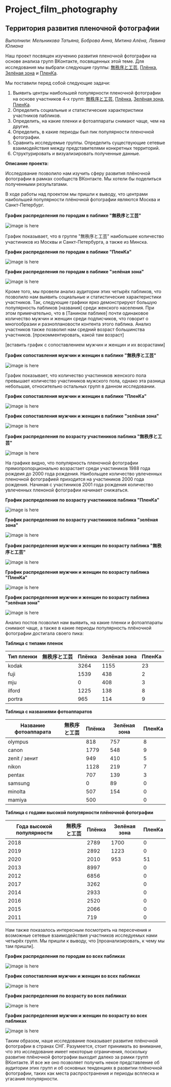 # Project_film_photography
## Территория развития пленочной фотографии
_Выполнили: Мельникова Татьяна, Боброва Анна, Митина Алёна, Левина Юлиана_

Наш проект посвящен изучению развития пленочной фотографии на основе анализа групп ВКонтакте, посвященных этой теме.
Для исследования мы выбрали следующие группы: [無秩序と工芸](https://vk.com/besporyadokitehnologia), [Плёнка](https://vk.com/trita.plenka), [Зелёная зона](https://vk.com/zonazeleni) и [ПленКа](https://vk.com/plenka_predlozhka). 

Мы поставили перед собой следующие задачи:
1. Выявить центры наибольшей популярности пленочной фотографии на основе участников 4-х групп: [無秩序と工芸](https://vk.com/besporyadokitehnologia), [Плёнка](https://vk.com/trita.plenka), [Зелёная зона](https://vk.com/zonazeleni), [ПленКа](https://vk.com/plenka_predlozhka).
2. Определить социальные и статистические характеристики участников пабликов. 
3. Определить, на какие пленки и фотоаппараты снимают чаще, чем на другие.
4. Определить, в какие периоды был пик популярности пленочной фотографии.
5. Сравнить исследуемые группы. Определить существующие сетевые взаимодействия между представителями конкретных территорий.
6. Структурировать и визуализировать полученные данные.

**Описание проекта:**

Исследование позволило нам изучить сферу развития плёночной фотографии в рамках сообществ ВКонтакте. Мы хотели бы поделиться полученными результатами. 

В ходе работы над проектом мы пришли к выводу, что центрами наибольшей популярности плёночной фотографии являются Москва и Санкт-Петербург. 
 


**График распределения по городам в паблике "無秩序と工芸"**

![image is here](City_bt.png)

График показывает, что в группе "無秩序と工芸" наибольшее количество участиников из Москвы и Санкт-Петербурга, а также из Минска. 

**График распределения по городам в паблике "ПленКа"**

![image is here](city_plenKa.png)



**График распределения по городам в паблике "зелёная зона"**

![image is here](zonazelenicities.png)

Кроме того, мы провели анализ аудитории этих четырёх пабликов, что позволило нам выявить социальные и статистические характеристики участников. Так, следующие графики ярко демонстрируют большую популярность пабликов [названия] среди женского населения. При этом примечательно, что в [Танином паблике] почти одинаковое количество мужчин и женщин среди подписчиков, что говорит о многообразии и разноплановости контента этого паблика. 
Анализ участников также позволил нам средний возраст большинства участников. [прокомментировать, какой там возраст]

[вставить график с сопоставлением мужчин и женщин и их возрастами] 

**График сопоставления мужчин и женщин в паблике "無秩序と工芸"**

![image is here](sex_bt.png)

График показывает, что количество участиников женского пола превышает количество участиников мужского пола, однако эта разница небольшая, относительно остальных групп в данном исследовании.

**График сопоставления мужчин и женщин в паблике "ПленКа"**

![image is here](sex_plenKa.png)

**График сопоставления мужчин и женщин в паблике "зелёная зона"**

![image is here](zonazelenigraph.png)

**График распределения по возрасту участиников паблика "無秩序と工芸"**

![image is here](Birth_bt.png)

На графике видно, что популярность пленочной фотографии прямопропорционально возрастает среди участиников 1988 года рождеия до 2000 года рождения. Наибольщее количество увлеченных пленочной фотографией приходится на участиников 2000 года рождения. Начиная с участиников 2001 года рождения количество увлеченных пленоной фотографии начинает снижаться. 

**График распределения по возрасту участиников паблика "ПленКа"**

![image is here](birth_plenKa.png)

**График распределения по возрасту участиников паблика "зелёная зона"**

![image is here](zonazelenibirth.png)

**График распределения мужчин и женщин по возрасту паблика "無秩序と工芸"**

![image is here](FM_bt.png)

**График распределения мужчин и женщин по возрасту паблика "ПленКа"**

![image is here](fm_plenKa.png)

**График распределения мужчин и женщин по возрасту паблика "зелёная зона"**

![image is here](zonazelenimenwomen.png)

Анализ постов позволил нам выявить, на какие пленки и фотоаппараты снимают чаще, а также в какие периоды популярность плёночной фотографии достигала своего пика:



**Таблица с типами пленок**

Тип пленки                |無秩序と工芸 | Плёнка | Зелёная зона | ПленКа | 
--------------------------|-------    |------  |--------------|------- |
kodak                     |           | 3264   | 1155         | 23
fuji                      |           |   1539 | 438          | 2
mju                       |           |    0   | 408          | 3
ilford                    |           | 1225   | 138          | 8
portra                    |           |  965   | 114          | 9



**Таблица с названиями фотоаппаратов**

Название фотоаппарата     |無秩序と工芸 | Плёнка | Зелёная зона | ПленКа | 
--------------------------|-------    |------  |--------------|------- |
olympus                   |           |   818  | 757          | 8
canon                     |           |  1779  | 548          | 9
zenit / зенит             |           |   949  | 410          | 5
nikon                     |           |  1128  | 219          | 7
pentax                    |           |    707 | 139          | 3
samsung                   |           |    0    | 89          | 0
minolta                   |           |  507   | 154          | 0
mamiya                    |           | 500    |              | 0       |

**Таблица с годами высокой популярности плёночной фотографии**

Года высокой популярности |無秩序と工芸 | Плёнка | Зелёная зона | ПленКа | 
--------------------------|-------    |------  |--------------|------- |
2018                      |           |  2789  | 1700         | 0
2019                      |           | 2892   | 1223         | 0
2020                      |           |  2010  | 953          | 51
2013                     |            | 8997   |              | 0      |
2012                     |            | 6856  |              | 0       |
2017                     |            | 3262  |              | 0       |
2014                     |            | 2933  |              | 0       |
2016                     |            | 2520  |              | 0       |
2015                     |            | 2066  |              | 0       |
2011                     |            | 719  |              | 0       |

Нам также показалось интересным посмотреть на пересечения и возможные сетевые взаимодействия участников исследуемых нами четырёх групп. Мы пришли к выводу, что [проанализировать, к чему мы там пришли]. 

**График распределения по городам во всех пабликах**

![image is here](City_united.png)

**График сопоставления мужчин и женщин во всех пабликах**

 ![image is here](sex_united.png)

**График распределения по возрасту во всех пабликах**

![image is here](birth_united.png)

**График распределения мужчин и женщин по возрасту во всех пабликах**

![image is here](FM_united.png)

Таким образом, наше исследование показывает развитие плёночной фотографии в странах СНГ. Разумеется, стоит принимать во внимание, что это исследование имеет некоторые ограничения, поскольку развитие плёночной фотографии выходит далеко за рамки групп ВКонтакте. И все же оно позволяет получить некое представление об аудитории этих групп и об основных тенденциях в развитии плёночной фотографии, таких как места распространения и периоды всплеска и угасания популярности.
